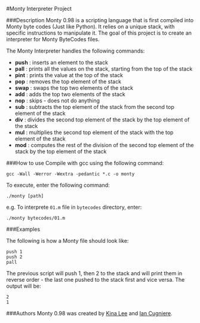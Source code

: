 #Monty Interpreter Project

###Description
Monty 0.98 is a scripting language that is first compiled into Monty byte codes (Just like Python). It relies on a unique stack, with specific instructions to manipulate it. The goal of this project is to create an interpreter for Monty ByteCodes files.

The Monty Interpreter handles the following commands:
- **push**
: inserts an element to the stack
- **pall**
: prints all the values on the stack, starting from the top of the stack
- **pint**
: prints the value at the top of the stack
- **pop**
: removes the top element of the stack
- **swap**
: swaps the top two elements of the stack
- **add**
: adds the top two elements of the stack
- **nop**
: skips - does not do anything
- **sub**
: subtracts the top element of the stack from the second top element of the stack
- **div**
: divides the second top element of the stack by the top element of the stack
- **mul**
: multiplies the second top element of the stack with the top element of the stack
- **mod**
: computes the rest of the division of the second top element of the stack by the top element of the stack


###How to use
Compile with gcc using the following command:
```
gcc -Wall -Werror -Wextra -pedantic *.c -o monty
```

To execute, enter the following command:
```
./monty [path]
```

e.g. To interprete `01.m` file in `bytecodes` directory, enter:
```
./monty bytecodes/01.m
```


###Examples

The following is how a Monty file should look like:

```
push 1
push 2
pall
```

The previous script will push 1, then 2 to the stack and will print them in reverse order - the last one pushed to the stack first and vice versa. The output will be:

```
2
1
```


###Authors
Monty 0.98 was created by [Kina Lee](https://github.com/kinalee) and [Ian Cugniere](https://github.com/Incitatous).
